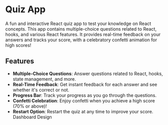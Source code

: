 #  Quiz App

A fun and interactive React quiz app to test your knowledge on React concepts. This app contains multiple-choice questions related to React, hooks, and various React features. It provides real-time feedback on your answers and tracks your score, with a celebratory confetti animation for high scores!

## Features

- **Multiple-Choice Questions**: Answer questions related to React, hooks, state management, and more.
- **Real-Time Feedback**: Get instant feedback for each answer and see whether it's correct or not.
- **Progress Bar**: Track your progress as you go through the questions.
- **Confetti Celebration**: Enjoy confetti when you achieve a high score (70% or above)!
- **Restart Option**: Restart the quiz at any time to improve your score.
Dashboard Design

